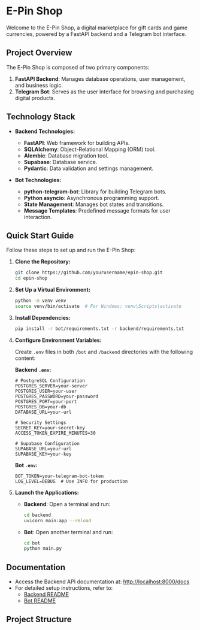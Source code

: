 # E-Pin Shop

Welcome to the E-Pin Shop, a digital marketplace for gift cards and game currencies, powered by a FastAPI backend and a Telegram bot interface.

## Project Overview

The E-Pin Shop is composed of two primary components:

1. **FastAPI Backend**: Manages database operations, user management, and business logic.
2. **Telegram Bot**: Serves as the user interface for browsing and purchasing digital products.

## Technology Stack

- **Backend Technologies:**
  - **FastAPI**: Web framework for building APIs.
  - **SQLAlchemy**: Object-Relational Mapping (ORM) tool.
  - **Alembic**: Database migration tool.
  - **Supabase**: Database service.
  - **Pydantic**: Data validation and settings management.

- **Bot Technologies:**
  - **python-telegram-bot**: Library for building Telegram bots.
  - **Python asyncio**: Asynchronous programming support.
  - **State Management**: Manages bot states and transitions.
  - **Message Templates**: Predefined message formats for user interaction.

## Quick Start Guide

Follow these steps to set up and run the E-Pin Shop:

1. **Clone the Repository:**
   ```bash
   git clone https://github.com/yourusername/epin-shop.git
   cd epin-shop
   ```

2. **Set Up a Virtual Environment:**
   ```bash
   python -m venv venv
   source venv/bin/activate  # For Windows: venv\Scripts\activate
   ```

3. **Install Dependencies:**
   ```bash
   pip install -r bot/requirements.txt -r backend/requirements.txt
   ```

4. **Configure Environment Variables:**

   Create `.env` files in both `/bot` and `/backend` directories with the following content:

   **Backend `.env`:**
   ```plaintext
   # PostgreSQL Configuration
   POSTGRES_SERVER=your-server
   POSTGRES_USER=your-user
   POSTGRES_PASSWORD=your-password
   POSTGRES_PORT=your-port
   POSTGRES_DB=your-db
   DATABASE_URL=your-url

   # Security Settings
   SECRET_KEY=your-secret-key
   ACCESS_TOKEN_EXPIRE_MINUTES=30

   # Supabase Configuration
   SUPABASE_URL=your-url
   SUPABASE_KEY=your-key
   ```

   **Bot `.env`:**
   ```plaintext
   BOT_TOKEN=your-telegram-bot-token
   LOG_LEVEL=DEBUG  # Use INFO for production
   ```

5. **Launch the Applications:**

   - **Backend**: Open a terminal and run:
     ```bash
     cd backend
     uvicorn main:app --reload
     ```

   - **Bot**: Open another terminal and run:
     ```bash
     cd bot
     python main.py
     ```

## Documentation

- Access the Backend API documentation at: [http://localhost:8000/docs](http://localhost:8000/docs)
- For detailed setup instructions, refer to:
  - [Backend README](backend/README.md)
  - [Bot README](bot/README.md)

## Project Structure

